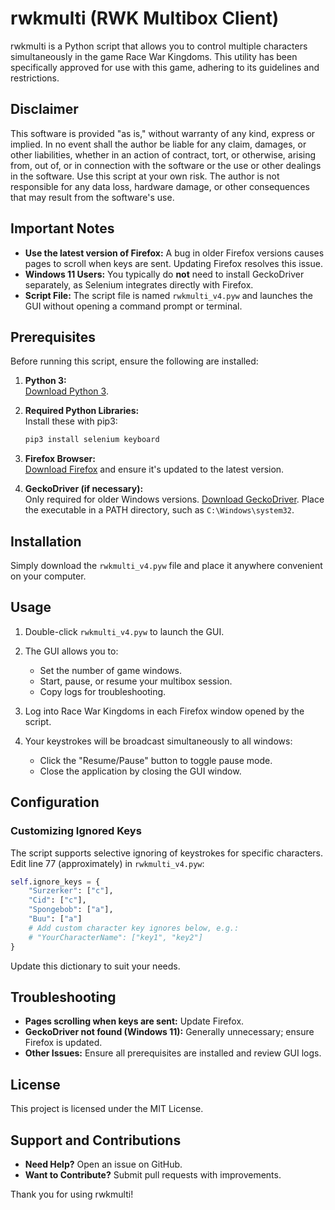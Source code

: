 
# rwkmulti (RWK Multibox Client)

rwkmulti is a Python script that allows you to control multiple characters simultaneously in the game Race War Kingdoms. This utility has been specifically approved for use with this game, adhering to its guidelines and restrictions.

## Disclaimer

This software is provided "as is," without warranty of any kind, express or implied. In no event shall the author be liable for any claim, damages, or other liabilities, whether in an action of contract, tort, or otherwise, arising from, out of, or in connection with the software or the use or other dealings in the software. Use this script at your own risk. The author is not responsible for any data loss, hardware damage, or other consequences that may result from the software's use.

## Important Notes

- **Use the latest version of Firefox:** A bug in older Firefox versions causes pages to scroll when keys are sent. Updating Firefox resolves this issue.
- **Windows 11 Users:** You typically do **not** need to install GeckoDriver separately, as Selenium integrates directly with Firefox.
- **Script File:** The script file is named `rwkmulti_v4.pyw` and launches the GUI without opening a command prompt or terminal.

## Prerequisites

Before running this script, ensure the following are installed:

1. **Python 3:**  
   [Download Python 3](https://www.python.org/downloads/).

2. **Required Python Libraries:**  
   Install these with pip3:
   ```sh
   pip3 install selenium keyboard
   ```

3. **Firefox Browser:**  
   [Download Firefox](https://www.mozilla.org/firefox/new/) and ensure it's updated to the latest version.

4. **GeckoDriver (if necessary):**  
   Only required for older Windows versions. [Download GeckoDriver](https://github.com/mozilla/geckodriver/releases). Place the executable in a PATH directory, such as `C:\Windows\system32`.

## Installation

Simply download the `rwkmulti_v4.pyw` file and place it anywhere convenient on your computer.

## Usage

1. Double-click `rwkmulti_v4.pyw` to launch the GUI.

2. The GUI allows you to:
   - Set the number of game windows.
   - Start, pause, or resume your multibox session.
   - Copy logs for troubleshooting.

3. Log into Race War Kingdoms in each Firefox window opened by the script.

4. Your keystrokes will be broadcast simultaneously to all windows:
   - Click the "Resume/Pause" button to toggle pause mode.
   - Close the application by closing the GUI window.

## Configuration

### Customizing Ignored Keys

The script supports selective ignoring of keystrokes for specific characters. Edit line 77 (approximately) in `rwkmulti_v4.pyw`:

```python
self.ignore_keys = {
    "Surzerker": ["c"],
    "Cid": ["c"],
    "Spongebob": ["a"],
    "Buu": ["a"]
    # Add custom character key ignores below, e.g.:
    # "YourCharacterName": ["key1", "key2"]
}
```

Update this dictionary to suit your needs.

## Troubleshooting

- **Pages scrolling when keys are sent:** Update Firefox.
- **GeckoDriver not found (Windows 11):** Generally unnecessary; ensure Firefox is updated.
- **Other Issues:** Ensure all prerequisites are installed and review GUI logs.

## License

This project is licensed under the MIT License.

## Support and Contributions

- **Need Help?** Open an issue on GitHub.
- **Want to Contribute?** Submit pull requests with improvements.

Thank you for using rwkmulti!
